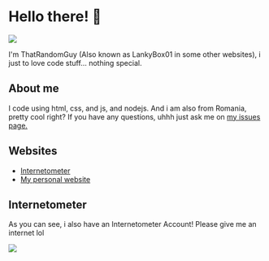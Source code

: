 # Hello there! 👋
![](https://komarev.com/ghpvc/?username=CodeGuy92&color=dc143c)

I'm ThatRandomGuy (Also known as LankyBox01 in some other websites), i just to love code stuff... nothing special.

## About me
I code using html, css, and js, and nodejs. And i am also from Romania, pretty cool right?
If you have any questions, uhhh just ask me on <a href="https://github.com/LankyBox01/LankyBox01/issues">my issues page.</a>

## Websites
- <a href="http://internetometer.com/give/47926">Internetometer</a>
- <a href="https://lankybox01.glitch.me/">My personal website</a>

## Internetometer
As you can see, i also have an Internetometer Account! Please give me an internet lol

<a href='http://internetometer.com/give/47926'><img src='http://internetometer.com/image/47926.png'/></a>
